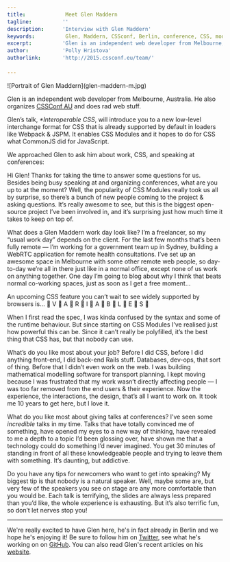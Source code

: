 ```yaml
---
title:             Meet Glen Maddern 
tagline:          ''
description:      'Interview with Glen Maddern'
keywords:          Glen, Maddern, CSSconf, Berlin, conference, CSS, modules
excerpt:          'Glen is an independent web developer from Melbourne, Australia. He also organizes CSSConf AU and does rad web stuff. Glen’s talk, Interoperable CSS, will introduce you to a new low-level interchange format for CSS that is already supported by default in loaders like Webpack & JSPM. It enables CSS Modules and it hopes to do for CSS what CommonJS did for JavaScript.'
author:           'Polly Hristova'
authorlink:       'http://2015.cssconf.eu/team/'

---
```


<div class="blog-img blog-img--center">
  ![Portrait of Glen Maddern](glen-maddern-m.jpg)
</div>

Glen is an independent web developer from Melbourne, Australia. He also organizes [CSSConf AU](http://2015.cssconf.com.au/) and does rad web stuff. 

Glen’s talk, ​_**Interoperable CSS*_​, will introduce you to a new low-level interchange format for CSS that is already supported by default in loaders like Webpack & JSPM. It enables CSS Modules and it hopes to do for CSS what CommonJS did for JavaScript.

We approached Glen to ask him about work, CSS, and speaking at conferences:

<span class="strong-border">Hi Glen! Thanks for taking the time to answer some questions for us. Besides being busy speaking at and organizing conferences, what are you up to at the moment?</span>
Well, the popularity of CSS Modules really took us all by surprise, so there’s a bunch of new people coming to the project & asking questions. It’s really awesome to see, but this is the biggest open-source project I’ve been involved in, and it’s surprising just how much time it takes to keep on top of.

<span class="strong-border">What does a Glen Maddern work day look like?</span>
I’m a freelancer, so my “usual work day” depends on the client. For the last few months that’s been fully remote — I’m working for a government team up in Sydney, building a WebRTC application for remote health consultations. I’ve set up an awesome space in Melbourne with some other remote web people, so day-to-day we’re all in there just like in a normal office, except none of us work on anything together. One day I’m going to blog about why I think that beats normal co-working spaces, just as soon as I get a free moment...

<span class="strong-border">An upcoming CSS feature you can’t wait to see widely supported by browsers is...</span>
👏 V 👏 A 👏 R 👏 I 👏 A 👏 B 👏 L 👏 E 👏 S 👏

When I first read the spec, I was kinda confused by the syntax and some of the runtime behaviour. But since starting on CSS Modules I’ve realised just how powerful this can be. Since it can’t really be polyfilled, it’s the best thing that CSS has, but that nobody can use.

<span class="strong-border">What’s do you like most about your job?</span>
Before I did CSS, before I did anything front-end, I did back-end Rails stuff. Databases, dev-ops, that sort of thing. Before that I didn’t even work on the web. I was building mathematical modelling software for transport planning. I kept moving because I was frustrated that my work wasn’t directly affecting people — I was too far removed from the end users & their experience. Now the experience, the interactions, the design, that’s all I want to work on. It took me 10 years to get here, but I love it.

<span class="strong-border">What do you like most about giving talks at conferences?</span>
I’ve seen some *incredible* talks in my time. Talks that have totally convinced me of something, have opened my eyes to a new way of thinking, have revealed to me a depth to a topic I’d been glossing over, have shown me that a technology could do something I’d never imagined. You get 30 minutes of standing in front of all these knowledgeable people and trying to leave them with something. It’s daunting, but addictive.

<span class="strong-border">Do you have any tips for newcomers who want to get into speaking?</span>
My biggest tip is that nobody is a natural speaker. Well, maybe some are, but very few of the speakers you see on stage are any more comfortable than you would be. Each talk is terrifying, the slides are always less prepared than you’d like, the whole experience is exhausting. But it’s also terrific fun, so don’t let nerves stop you!
<hr>

We're really excited to have Glen here, he's in fact already in Berlin and we hope he's enjoying it! Be sure to follow him on [Twitter](https://twitter.com/glenmaddern), see what he's working on on [GitHub](https://github.com/geelen). You can also read Glen's recent articles on his [website](http://glenmaddern.com/articles).
